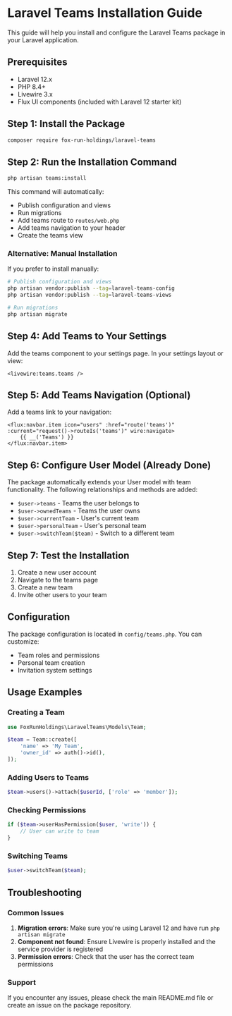 # Laravel Teams Installation Guide

This guide will help you install and configure the Laravel Teams package in your Laravel application.

## Prerequisites

- Laravel 12.x
- PHP 8.4+
- Livewire 3.x
- Flux UI components (included with Laravel 12 starter kit)

## Step 1: Install the Package

```bash
composer require fox-run-holdings/laravel-teams
```

## Step 2: Run the Installation Command

```bash
php artisan teams:install
```

This command will automatically:
- Publish configuration and views
- Run migrations
- Add teams route to `routes/web.php`
- Add teams navigation to your header
- Create the teams view

### Alternative: Manual Installation

If you prefer to install manually:

```bash
# Publish configuration and views
php artisan vendor:publish --tag=laravel-teams-config
php artisan vendor:publish --tag=laravel-teams-views

# Run migrations
php artisan migrate
```

## Step 4: Add Teams to Your Settings

Add the teams component to your settings page. In your settings layout or view:

```blade
<livewire:teams.teams />
```

## Step 5: Add Teams Navigation (Optional)

Add a teams link to your navigation:

```blade
<flux:navbar.item icon="users" :href="route('teams')" :current="request()->routeIs('teams')" wire:navigate>
    {{ __('Teams') }}
</flux:navbar.item>
```

## Step 6: Configure User Model (Already Done)

The package automatically extends your User model with team functionality. The following relationships and methods are added:

- `$user->teams` - Teams the user belongs to
- `$user->ownedTeams` - Teams the user owns
- `$user->currentTeam` - User's current team
- `$user->personalTeam` - User's personal team
- `$user->switchTeam($team)` - Switch to a different team

## Step 7: Test the Installation

1. Create a new user account
2. Navigate to the teams page
3. Create a new team
4. Invite other users to your team

## Configuration

The package configuration is located in `config/teams.php`. You can customize:

- Team roles and permissions
- Personal team creation
- Invitation system settings

## Usage Examples

### Creating a Team

```php
use FoxRunHoldings\LaravelTeams\Models\Team;

$team = Team::create([
    'name' => 'My Team',
    'owner_id' => auth()->id(),
]);
```

### Adding Users to Teams

```php
$team->users()->attach($userId, ['role' => 'member']);
```

### Checking Permissions

```php
if ($team->userHasPermission($user, 'write')) {
    // User can write to team
}
```

### Switching Teams

```php
$user->switchTeam($team);
```

## Troubleshooting

### Common Issues

1. **Migration errors**: Make sure you're using Laravel 12 and have run `php artisan migrate`
2. **Component not found**: Ensure Livewire is properly installed and the service provider is registered
3. **Permission errors**: Check that the user has the correct team permissions

### Support

If you encounter any issues, please check the main README.md file or create an issue on the package repository. 